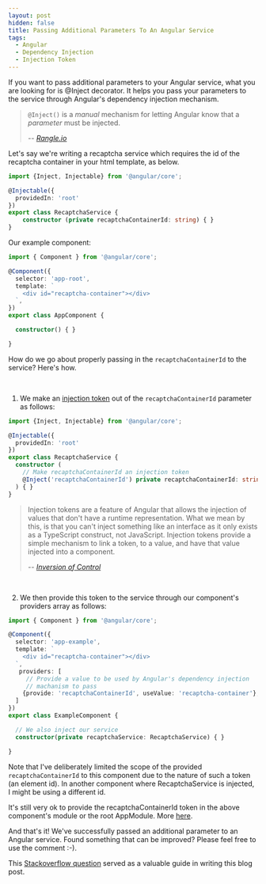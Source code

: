 ```yaml
---
layout: post
hidden: false
title: Passing Additional Parameters To An Angular Service
tags:
  - Angular
  - Dependency Injection
  - Injection Token
---
```

If you want to pass additional parameters to your Angular service, what you are looking for is @Inject decorator. It helps you pass your parameters to the service through Angular's dependency injection mechanism.

> `@Inject()` is a *manual* mechanism for letting Angular know that a *parameter* must be injected.
>
> \-- <cite>[Rangle.io](https://angular-2-training-book.rangle.io/di/angular2/inject_and_injectable#inject)</cite>

Let's say we're writing a recaptcha service which requires the id of the recaptcha container in your html template, as below. 

```typescript
import {Inject, Injectable} from '@angular/core';

@Injectable({
  providedIn: 'root'
})
export class RecaptchaService {
    constructor (private recaptchaContainerId: string) { }
}
```

Our example component:

```typescript
import { Component } from '@angular/core';

@Component({
  selector: 'app-root',
  template: `
    <div id="recaptcha-container"></div>
  `,
})
export class AppComponent {

  constructor() { }

}
```

How do we go about properly passing in the `recaptchaContainerId` to the service? Here's how.

<p>&nbsp;</p>

1. We make an [injection token](https://angular.io/api/core/InjectionToken) out of the `recaptchaContainerId` parameter as follows:

```typescript
import {Inject, Injectable} from '@angular/core';

@Injectable({
  providedIn: 'root'
})
export class RecaptchaService {
  constructor (
    // Make recaptchaContainerId an injection token
    @Inject('recaptchaContainerId') private recaptchaContainerId: string
  ) { }
}
```

> Injection tokens are a feature of Angular that allows the injection of values that don't have a runtime representation. What we mean by this, is that you can't inject something like an interface as it only exists as a TypeScript construct, not JavaScript. Injection tokens provide a simple mechanism to link a token, to a value, and have that value injected into a component.
>
> \-- <cite>[Inversion of Control](https://www.inversionofcontrol.co.uk/injection-tokens-in-angular/)</cite>

<p>&nbsp;</p>

2. We then provide this token to the service through our component's providers array as follows:

```typescript
import { Component } from '@angular/core';

@Component({
  selector: 'app-example',
  template: `
    <div id="recaptcha-container"></div>
  `,
   providers: [
     // Provide a value to be used by Angular's dependency injection
     // machanism to pass 
    {provide: 'recaptchaContainerId', useValue: 'recaptcha-container'},
  ]
})
export class ExampleComponent {

  // We also inject our service
  constructor(private recaptchaService: RecaptchaService) { }

}
```

Note that I've deliberately limited the scope of the provided `recaptchaContainerId` to this component due to the nature of such a token (an element id). In another component where RecaptchaService is injected, I might be using a different id.

It's still very ok to provide the recaptchaContainerId token in the above component's module or the root AppModule. More [here](https://angular.io/guide/providers#limiting-provider-scope-with-components).

And that's it! We've successfully passed an additional parameter to an Angular service. Found something that can be improved? Please feel free to use the comment :-).

This [Stackoverflow question](https://stackoverflow.com/questions/42396804/how-to-write-a-service-that-requires-constructor-parameters) served as a valuable guide in writing this blog post.
